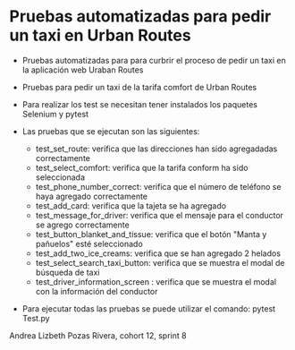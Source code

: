 
# Pruebas automatizadas para pedir un taxi en Urban Routes 

- Pruebas automatizadas para para curbrir el proceso de pedir un taxi en la aplicación web Uraban Routes
- Pruebas para pedir un taxi de la tarifa comfort de Urban Routes
- Para realizar los test se necesitan tener instalados los paquetes Selenium y pytest
- Las pruebas que se ejecutan son las siguientes:
  -  test_set_route: verifica que las direcciones han sido agregadadas correctamente
  -  test_select_comfort: verifica que la tarifa conform ha sido seleccionada
  -  test_phone_number_correct: verifica que el número de teléfono se haya agregado correctamente
  -  test_add_card: verifica que la tajeta se ha agregado
  -  test_message_for_driver: verifica que el mensaje para el conductor se agrego correctamente
  -  test_button_blanket_and_tissue: verifica que el botón "Manta y pañuelos" esté seleccionado
  -  test_add_two_ice_creams: verifica que se han agregado 2 helados
  -  test_select_search_taxi_button: verifica que se muestra el modal de búsqueda de taxi
  -  test_driver_information_screen : verifica que se muestra el modal con la información del conductor 

- Para ejecutar todas las pruebas se puede utilizar el comando: pytest Test.py

Andrea Lizbeth Pozas Rivera, cohort 12, sprint 8 
